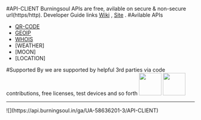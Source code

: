 #API-CLIENT
Burningsoul APIs are  free, avilable on secure & non-secure url(https/http).
Developer Guide links [Wiki](https://github.com/burningsoul/API-CLIENT/wiki) ,
[Site](http://www.brningsul.in/api) .
#Avilable APIs
* [QR-CODE](https://github.com/burningsoul/API-CLIENT/wiki/QR-CODE)
* [GEOIP](https://github.com/burningsoul/API-CLIENT/wiki/GEOIP)
* [WHOIS](https://github.com/burningsoul/API-CLIENT/wiki/WHOIS)
* [WEATHER]
* [MOON]
* [LOCATION]




#Supported By
we are supported by helpful 3rd parties via code contributions, free licenses, test devices and so forth
<a href="http://www.burningsoul.in"><img src="http://cdn.burningsoul.in/image/logo.png" height="60"></a>
<a href="http://www.farao.org"><img src="http://www.farao.org/assets/image/logo_100.png" height="60"></a>
<hr>
![](https://api.burningsoul.in/ga/UA-58636201-3/API-CLIENT)

